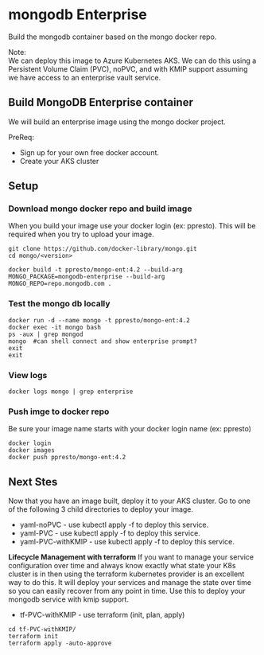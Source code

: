 # mongodb Enterprise
Build the mongodb container based on the mongo docker repo.  

Note:  
We can deploy this image to Azure Kubernetes AKS.  We can do this using a Persistent Volume Claim (PVC), noPVC, and with KMIP support assuming we have access to an enterprise vault service.  

## Build MongoDB Enterprise container 
We will build an enterprise image using the mongo docker project.  

PreReq:
* Sign up for your own free docker account.
* Create your AKS cluster

## Setup

### Download mongo docker repo and build image
When you build your image use your docker login (ex: ppresto).  This will be required when you try to upload your image.
```
git clone https://github.com/docker-library/mongo.git
cd mongo/<version>

docker build -t ppresto/mongo-ent:4.2 --build-arg MONGO_PACKAGE=mongodb-enterprise --build-arg MONGO_REPO=repo.mongodb.com .
```

### Test the mongo db locally
```
docker run -d --name mongo -t ppresto/mongo-ent:4.2
docker exec -it mongo bash
ps -aux | grep mongod
mongo  #can shell connect and show enterprise prompt?
exit
exit
```

### View logs
```
docker logs mongo | grep enterprise
```

### Push imge to docker repo
Be sure your image name starts with your docker login name (ex: ppresto)
```
docker login
docker images
docker push ppresto/mongo-ent:4.2
```

## Next Stes
Now that you have an image built, deploy it to your AKS cluster.  Go to one of the following 3 child directories to deploy your image.
* yaml-noPVC - use kubectl apply -f to deploy this service.
* yaml-PVC - use kubectl apply -f to deploy this service.
* yaml-PVC-withKMIP - use kubectl apply -f to deploy this service.

**Lifecycle Management with terraform**
If you want to manage your service configuration over time and always know exactly what state your K8s cluster is in then using the terraform kubernetes provider is an excellent way to do this.  It will deploy your services and manage the state over time so you can easily recover from any point in time.  Use this to deploy your mongodb service with kmip support.
* tf-PVC-withKMIP - use terraform (init, plan, apply)
```
cd tf-PVC-withKMIP/
terraform init
terraform apply -auto-approve
```